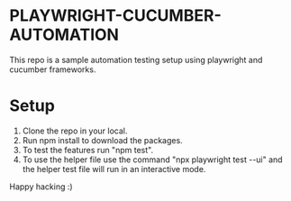 # PLAYWRIGHT-CUCUMBER-AUTOMATION
This repo is a sample automation testing setup using playwright and cucumber frameworks.

# Setup
1. Clone the repo in your local.
2. Run npm install to download the packages.
3. To test the features run "npm test".
4. To use the helper file use the command "npx playwright test --ui" and the helper test file will run in an interactive mode.

Happy hacking :)
